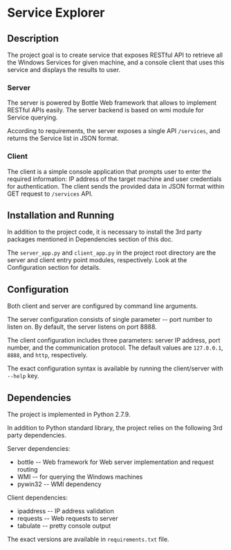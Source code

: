 # Service Explorer

## Description
The project goal is to create service that exposes RESTful API to retrieve all the Windows Services for given machine, and a console client that uses this service and displays the results to user.

### Server
The server is powered by Bottle Web framework that allows to implement RESTful APIs easily.
The server backend is based on wmi module for Service querying.

According to requirements, the server exposes a single API `/services`, and returns the Service list in JSON format.

### Client
The client is a simple console application that prompts user to enter the required information: IP address of the target machine and user credentials for authentication.
The client sends the provided data in JSON format within GET request to `/services` API.

## Installation and Running
In addition to the project code, it is necessary to install the 3rd party packages mentioned in Dependencies section of this doc.

The `server_app.py` and `client_app.py` in the project root directory are the server and client entry point modules, respectively.
Look at the Configuration section for details.

## Configuration
Both client and server are configured by command line arguments.

The server configuration consists of single parameter -- port number to listen on. By default, the server listens on port 8888.

The client configuration includes three parameters: server IP address, port number, and the communication protocol. The default values are `127.0.0.1`, `8888`, and `http`, respectively.

The exact configuration syntax is available by running the client/server with `--help` key.

## Dependencies
The project is implemented in Python 2.7.9.

In addition to Python standard library, the project relies on the following 3rd party dependencies.

Server dependencies:
* bottle -- Web framework for Web server implementation and request routing
* WMI -- for querying the Windows machines
* pywin32 -- WMI dependency

Client dependencies:
* ipaddress -- IP address validation
* requests -- Web requests to server
* tabulate -- pretty console output

The exact versions are available in `requirements.txt` file.





